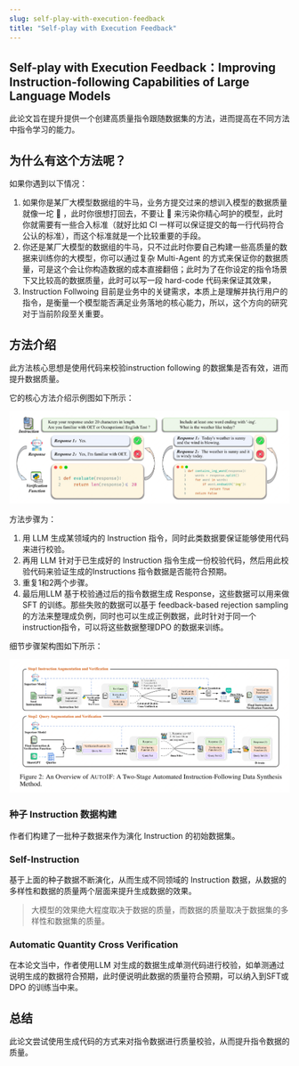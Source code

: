 ```yaml
---
slug: self-play-with-execution-feedback
title: "Self-play with Execution Feedback"
---
```



## Self-play with Execution Feedback：Improving Instruction-following Capabilities of Large Language Models


此论文旨在提升提供一个创建高质量指令跟随数据集的方法，进而提高在不同方法中指令学习的能力。

## 为什么有这个方法呢？

如果你遇到以下情况：
1. 如果你是某厂大模型数据组的牛马，业务方提交过来的想训入模型的数据质量就像一坨 💩 ，此时你很想打回去，不要让 💩 来污染你精心呵护的模型，此时你就需要有一些合入标准（就好比如 CI 一样可以保证提交的每一行代码符合公认的标准），而这个标准就是一个比较重要的手段。
2. 你还是某厂大模型的数据组的牛马，只不过此时你要自己构建一些高质量的数据来训练你的大模型，你可以通过复杂 Multi-Agent 的方式来保证你的数据质量，可是这个会让你构造数据的成本直接翻倍；此时为了在你设定的指令场景下又比较高的数据质量，此时可以写一段 hard-code 代码来保证其效果，
3. Instruction Follwoing 目前是业务中的关键需求，本质上是理解并执行用户的指令，是衡量一个模型能否满足业务落地的核心能力，所以，这个方向的研究对于当前阶段至关重要。

## 方法介绍

此方法核心思想是使用代码来校验instruction following 的数据集是否有效，进而提升数据质量。

它的核心方法介绍示例图如下所示：

![Self-Play Evaluation](./imgs/self-play-evluation-auto-instruction-following.png)

方法步骤为：
1. 用 LLM 生成某领域内的 Instruction 指令，同时此类数据要保证能够使用代码来进行校验。
2. 再用 LLM 针对于已生成好的 Instruction 指令生成一份校验代码，然后用此校验代码来验证生成的Instructions 指令数据是否能符合预期。
3. 重复1和2两个步骤。
4. 最后用LLM 基于校验通过后的指令数据生成 Response，这些数据可以用来做SFT 的训练。那些失败的数据可以基于 feedback-based rejection sampling 的方法来整理成负例，同时也可以生成正例数据，此时针对于同一个instruction指令，可以将这些数据整理DPO 的数据来训练。

细节步骤架构图如下所示：

![alt text](./imgs/self-play-evluation-auto-instruction-following-structure.png)


### 种子 Instruction 数据构建

作者们构建了一批种子数据来作为演化 Instruction 的初始数据集。

### Self-Instruction

基于上面的种子数据不断演化，从而生成不同领域的 Instruction 数据，从数据的多样性和数据的质量两个层面来提升生成数据的效果。

> 大模型的效果绝大程度取决于数据的质量，而数据的质量取决于数据集的多样性和数据集的质量。

### Automatic Quantity Cross Verification

在本论文当中，作者使用LLM 对生成的数据生成单测代码进行校验，如单测通过说明生成的数据符合预期，此时便说明此数据的质量符合预期，可以纳入到SFT或DPO 的训练当中来。

## 总结

此论文尝试使用生成代码的方式来对指令数据进行质量校验，从而提升指令数据的质量。